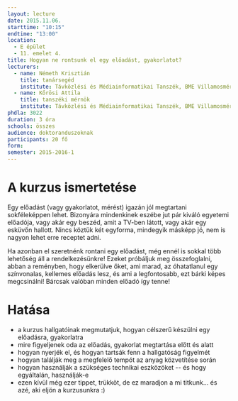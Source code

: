 ```yaml
---
layout: lecture
date: 2015.11.06.
starttime: "10:15"
endtime: "13:00"
location:
  - E épület
  - 11. emelet 4.
title: Hogyan ne rontsunk el egy előadást, gyakorlatot?
lecturers:
  - name: Németh Krisztián 
    title: tanársegéd
    institute: Távközlési és Médiainformatikai Tanszék, BME Villamosmérnöki és Informatikai Kar
  - name: Kőrösi Attila
    title: tanszéki mérnök 
    institute: Távközlési és Médiainformatikai Tanszék, BME Villamosmérnöki és Informatikai Kar
phdla: 3022
duration: 3 óra
schools: összes
audience: doktoranduszoknak
participants: 20 fő
form: 
semester: 2015-2016-1
---
```


# A kurzus ismertetése

Egy előadást (vagy gyakorlatot, mérést) igazán jól megtartani sokféleképpen lehet. Bizonyára mindenkinek eszébe jut pár kiváló egyetemi előadója, vagy akár egy beszéd, amit a TV-ben látott, vagy akár egy esküvőn hallott. Nincs köztük két egyforma, mindegyik másképp jó, nem is nagyon lehet erre receptet adni.

Ha azonban el szeretnénk rontani egy előadást, még ennél is sokkal több lehetőség áll a rendelkezésünkre! Ezeket próbáljuk meg összefoglalni, abban a reményben, hogy elkerülve őket, ami marad, az óhatatlanul egy színvonalas, kellemes előadás lesz, és ami a legfontosabb, ezt bárki képes megcsinálni! Bárcsak valóban minden előadó így tenne!

# Hatása

* a kurzus hallgatóinak megmutatjuk, hogyan célszerű készülni egy előadásra, gyakorlatra
* mire figyeljenek oda az előadás, gyakorlat megtartása előtt és alatt
* hogyan nyerjék el, és hogyan tartsák fenn a hallgatóság figyelmét
* hogyan találják meg a megfelelő tempót az anyag közvetítése során
* hogyan használják a szükséges technikai eszközöket -- és hogy egyáltalán, használják-e
* ezen kívül még ezer tippet, trükköt, de ez maradjon a mi titkunk… és azé, aki eljön a kurzusunkra :)
